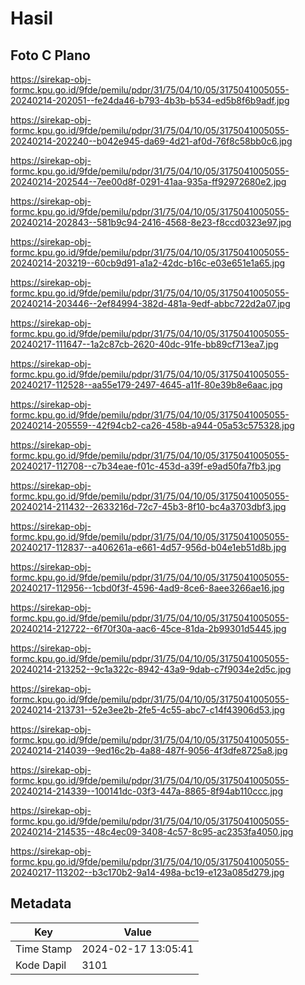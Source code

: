 # Hasil

## Foto C Plano

https://sirekap-obj-formc.kpu.go.id/9fde/pemilu/pdpr/31/75/04/10/05/3175041005055-20240214-202051--fe24da46-b793-4b3b-b534-ed5b8f6b9adf.jpg

https://sirekap-obj-formc.kpu.go.id/9fde/pemilu/pdpr/31/75/04/10/05/3175041005055-20240214-202240--b042e945-da69-4d21-af0d-76f8c58bb0c6.jpg

https://sirekap-obj-formc.kpu.go.id/9fde/pemilu/pdpr/31/75/04/10/05/3175041005055-20240214-202544--7ee00d8f-0291-41aa-935a-ff92972680e2.jpg

https://sirekap-obj-formc.kpu.go.id/9fde/pemilu/pdpr/31/75/04/10/05/3175041005055-20240214-202843--581b9c94-2416-4568-8e23-f8ccd0323e97.jpg

https://sirekap-obj-formc.kpu.go.id/9fde/pemilu/pdpr/31/75/04/10/05/3175041005055-20240214-203219--60cb9d91-a1a2-42dc-b16c-e03e651e1a65.jpg

https://sirekap-obj-formc.kpu.go.id/9fde/pemilu/pdpr/31/75/04/10/05/3175041005055-20240214-203446--2ef84994-382d-481a-9edf-abbc722d2a07.jpg

https://sirekap-obj-formc.kpu.go.id/9fde/pemilu/pdpr/31/75/04/10/05/3175041005055-20240217-111647--1a2c87cb-2620-40dc-91fe-bb89cf713ea7.jpg

https://sirekap-obj-formc.kpu.go.id/9fde/pemilu/pdpr/31/75/04/10/05/3175041005055-20240217-112528--aa55e179-2497-4645-a11f-80e39b8e6aac.jpg

https://sirekap-obj-formc.kpu.go.id/9fde/pemilu/pdpr/31/75/04/10/05/3175041005055-20240214-205559--42f94cb2-ca26-458b-a944-05a53c575328.jpg

https://sirekap-obj-formc.kpu.go.id/9fde/pemilu/pdpr/31/75/04/10/05/3175041005055-20240217-112708--c7b34eae-f01c-453d-a39f-e9ad50fa7fb3.jpg

https://sirekap-obj-formc.kpu.go.id/9fde/pemilu/pdpr/31/75/04/10/05/3175041005055-20240214-211432--2633216d-72c7-45b3-8f10-bc4a3703dbf3.jpg

https://sirekap-obj-formc.kpu.go.id/9fde/pemilu/pdpr/31/75/04/10/05/3175041005055-20240217-112837--a406261a-e661-4d57-956d-b04e1eb51d8b.jpg

https://sirekap-obj-formc.kpu.go.id/9fde/pemilu/pdpr/31/75/04/10/05/3175041005055-20240217-112956--1cbd0f3f-4596-4ad9-8ce6-8aee3266ae16.jpg

https://sirekap-obj-formc.kpu.go.id/9fde/pemilu/pdpr/31/75/04/10/05/3175041005055-20240214-212722--6f70f30a-aac6-45ce-81da-2b99301d5445.jpg

https://sirekap-obj-formc.kpu.go.id/9fde/pemilu/pdpr/31/75/04/10/05/3175041005055-20240214-213252--9c1a322c-8942-43a9-9dab-c7f9034e2d5c.jpg

https://sirekap-obj-formc.kpu.go.id/9fde/pemilu/pdpr/31/75/04/10/05/3175041005055-20240214-213731--52e3ee2b-2fe5-4c55-abc7-c14f43906d53.jpg

https://sirekap-obj-formc.kpu.go.id/9fde/pemilu/pdpr/31/75/04/10/05/3175041005055-20240214-214039--9ed16c2b-4a88-487f-9056-4f3dfe8725a8.jpg

https://sirekap-obj-formc.kpu.go.id/9fde/pemilu/pdpr/31/75/04/10/05/3175041005055-20240214-214339--100141dc-03f3-447a-8865-8f94ab110ccc.jpg

https://sirekap-obj-formc.kpu.go.id/9fde/pemilu/pdpr/31/75/04/10/05/3175041005055-20240214-214535--48c4ec09-3408-4c57-8c95-ac2353fa4050.jpg

https://sirekap-obj-formc.kpu.go.id/9fde/pemilu/pdpr/31/75/04/10/05/3175041005055-20240217-113202--b3c170b2-9a14-498a-bc19-e123a085d279.jpg


## Metadata

| Key        | Value               |
| ---------- | ------------------- |
| Time Stamp | 2024-02-17 13:05:41 |
| Kode Dapil | 3101                |



